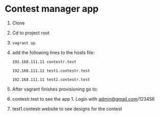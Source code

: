 # Contest manager app
1. Clone
2. Cd to project root
3. `vagrant up`
4. add the following lines to the hosts file:

    `192.168.111.11 contestr.test`

    `192.168.111.11 test1.contestr.test`

    `192.168.111.11 test2.contestr.test`

5. After vagrant finishes provisioning go to:
  1. contestr.test to see the app
    1. Login with admin@gmail.com/123456
  2. test1.contestr.website to see designs for the contest
